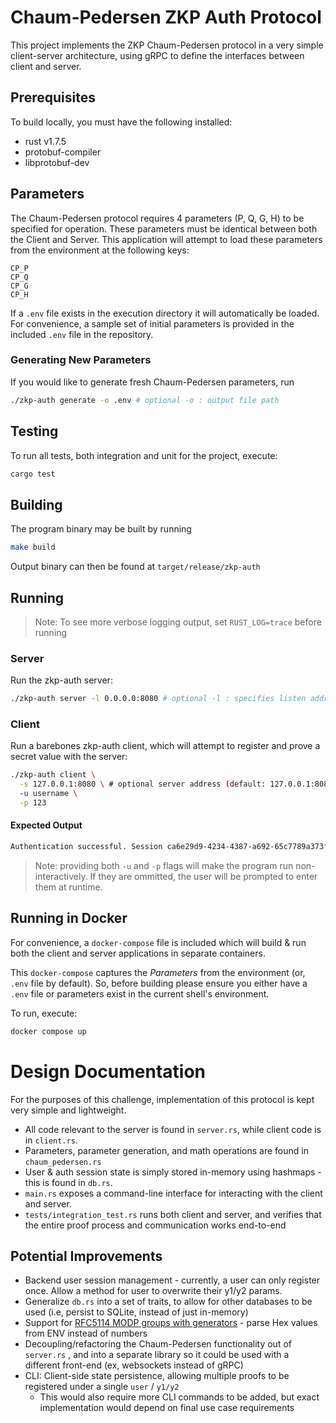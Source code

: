 # Chaum-Pedersen ZKP Auth Protocol

This project implements the ZKP Chaum-Pedersen protocol in a very simple client-server architecture, using gRPC to define the interfaces between client and server.

## Prerequisites
To build locally, you must have the following installed:

- rust v1.7.5
- protobuf-compiler 
- libprotobuf-dev

## Parameters

The Chaum-Pedersen protocol requires 4 parameters (P, Q, G, H) to be specified for operation. These parameters must be identical between both the Client and Server. This application will attempt to load these parameters from the environment at the following keys:
```env
CP_P
CP_Q
CP_G
CP_H
```

If a `.env` file exists in the execution directory it will automatically be loaded. For convenience, a sample set of initial parameters is provided in the included `.env` file in the repository.

### Generating New Parameters
If you would like to generate fresh Chaum-Pedersen parameters, run
```bash
./zkp-auth generate -o .env # optional -o : output file path
```

## Testing

To run all tests, both integration and unit for the project, execute:
```bash
cargo test
```

## Building
The program binary may be built by running

```bash
make build
```

Output binary can then be found at `target/release/zkp-auth`

## Running
> Note: To see more verbose logging output, set `RUST_LOG=trace` before running

### Server
Run the zkp-auth server:
```bash
./zkp-auth server -l 0.0.0.0:8080 # optional -l : specifies listen address
```

### Client
Run a barebones zkp-auth client, which will attempt to register and prove a secret value with the server:
```bash
./zkp-auth client \
  -s 127.0.0.1:8080 \ # optional server address (default: 127.0.0.1:8080) 
  -u username \
  -p 123 
```

#### Expected Output
```bash
Authentication successful. Session ca6e29d9-4234-4387-a692-65c7789a373f # unique session UUID
```

> Note: providing both `-u` and `-p` flags will make the program run non-interactively. If they are ommitted, the user will be prompted to enter them at runtime.

## Running in Docker
For convenience, a `docker-compose` file is included which will build & run both the client and server applications in separate containers. 

This `docker-compose` captures the _Parameters_ from the environment (or, `.env` file by default). So, before building please ensure you either have a `.env` file or parameters exist in the current shell's environment.

To run, execute:

```bash
docker compose up
```


# Design Documentation

For the purposes of this challenge, implementation of this protocol is kept very simple and lightweight.  

- All code relevant to the server is found in `server.rs`, while client code is in `client.rs`. 
- Parameters, parameter generation, and math operations are found in `chaum_pedersen.rs`
- User & auth session state is simply stored in-memory using hashmaps - this is found in `db.rs`.
- `main.rs` exposes a command-line interface for interacting with the client and server.
- `tests/integration_test.rs` runs both client and server, and verifies that the entire proof process and communication works end-to-end


## Potential Improvements
- Backend user session management -  currently, a user can only register once. Allow a method for user to overwrite their y1/y2 params. 
- Generalize `db.rs` into a set of traits, to allow for other databases to be used (i.e, persist to SQLite, instead of just in-memory) 
- Support for [RFC5114 MODP groups with generators](https://www.rfc-editor.org/rfc/rfc5114) - parse Hex values from ENV instead of numbers
- Decoupling/refactoring the Chaum-Pedersen functionality out of `server.rs` , and into a separate library so it could be used with a different front-end (ex, websockets instead of gRPC)
- CLI: Client-side state persistence, allowing multiple proofs to be registered under a single `user` / `y1/y2`
  - This would also require more CLI commands to be added, but exact implementation would depend on final use case requirements